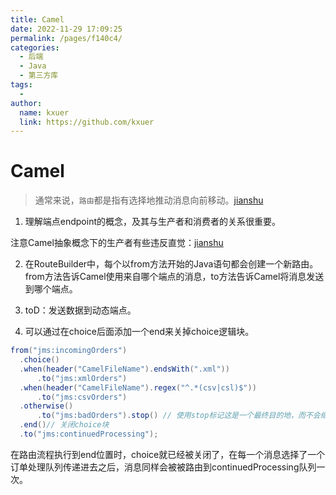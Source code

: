 ```yaml
---
title: Camel
date: 2022-11-29 17:09:25
permalink: /pages/f140c4/
categories:
  - 后端
  - Java
  - 第三方库
tags:
  - 
author: 
  name: kxuer
  link: https://github.com/kxuer
---
```


# Camel

> 通常来说，`路由`都是指有选择地推动消息向前移动。[jianshu](https://www.jianshu.com/p/d6591f5c1de4)

1. 理解端点endpoint的概念，及其与生产者和消费者的关系很重要。

注意Camel抽象概念下的生产者有些违反直觉：[jianshu](https://www.jianshu.com/p/7237d8d8ddc3)

2. 在RouteBuilder中，每个以from方法开始的Java语句都会创建一个新路由。from方法告诉Camel使用来自哪个端点的消息，to方法告诉Camel将消息发送到哪个端点。

3. toD：发送数据到动态端点。

4. 可以通过在choice后面添加一个end来关掉choice逻辑块。
```java
from("jms:incomingOrders")
  .choice()
  .when(header("CamelFileName").endsWith(".xml"))
      .to("jms:xmlOrders")
  .when(header("CamelFileName").regex("^.*(csv|csl)$"))
      .to("jms:csvOrders")
  .otherwise()
      .to("jms:badOrders").stop() // 使用stop标记这是一个最终目的地，而不会继续发送到continuedProcessing队列
  .end()// 关闭choice块
  .to("jms:continuedProcessing");
```
在路由流程执行到end位置时，choice就已经被关闭了，在每一个消息选择了一个订单处理队列传递进去之后，消息同样会被被路由到continuedProcessing队列一次。